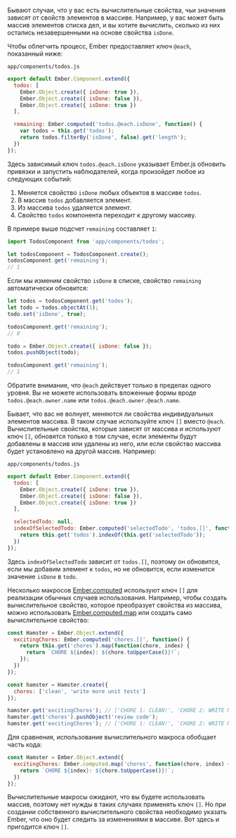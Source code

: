 Бывают случаи, что у вас есть вычислительные свойства, чьи значения зависят от свойств элементов в массиве. Например, у вас может быть массив элементов списка дел, и вы хотите вычислить, сколько из них остались незавершенными на основе свойства `isDone`.

Чтобы облегчить процесс, Ember предоставляет ключ `@each`, показанный ниже:

`app/components/todos.js`
```js
export default Ember.Component.extend({
  todos: [
    Ember.Object.create({ isDone: true }),
    Ember.Object.create({ isDone: false }),
    Ember.Object.create({ isDone: true })
  ],

  remaining: Ember.computed('todos.@each.isDone', function() {
    var todos = this.get('todos');
    return todos.filterBy('isDone', false).get('length');
  })
});
```

Здесь зависимый ключ `todos.@each.isDone` указывает Ember.js обновить привязки и запустить наблюдателей, когда произойдет любое из следующих событий:

1. Меняется свойство `isDone` любых объектов в массиве `todos`.
2. В массив `todos` добавляется элемент.
3. Из массива `todos` удаляется элемент.
4. Свойство `todos` компонента переходит к другому массиву.

В примере выше подсчет `remaining` составляет `1`:

```js
import TodosComponent from 'app/components/todos';

let todosComponent = TodosComponent.create();
todosComponent.get('remaining');
// 1
```

Если мы изменим свойство `isDone` в списке, свойство `remaining` автоматически обновится:

```js
let todos = todosComponent.get('todos');
let todo = todos.objectAt(1);
todo.set('isDone', true);

todosComponent.get('remaining');
// 0

todo = Ember.Object.create({ isDone: false });
todos.pushObject(todo);

todosComponent.get('remaining');
// 1
```

Обратите внимание, что `@each` действует только в пределах одного уровня. Вы не можете использовать вложенные формы вроде `todos.@each.owner.name` или `todos.@each.owner.@each.name`.

Бывает, что вас не волнует, меняются ли свойства индивидуальных элементов массива. В таком случае используйте ключ `[]` вместо `@each`. Вычислительные свойства, которые зависят от массива и используют ключ `[]`, обновятся только в том случае, если элементы будут добавлены в массив или удалены из него, или если свойство массива будет установлено на другой массив. Например:

`app/components/todos.js`
```js
export default Ember.Component.extend({
  todos: [
    Ember.Object.create({ isDone: true }),
    Ember.Object.create({ isDone: false }),
    Ember.Object.create({ isDone: true })
  ],

  selectedTodo: null,
  indexOfSelectedTodo: Ember.computed('selectedTodo', 'todos.[]', function() {
    return this.get('todos').indexOf(this.get('selectedTodo'));
  })
});
```

Здесь `indexOfSelectedTodo` зависит от `todos.[]`, поэтому он обновится, если мы добавим элемент к `todos`, но не обновится, если изменится значение `isDone` в `todo`.

Несколько макросов [Ember.computed](http://emberjs.com/api/classes/Ember.computed.html) используют ключ `[]` для реализации обычных случаев использования. Например, чтобы создать вычислительное свойство, которое преобразует свойства из массива, можно использовать [Ember.computed.map](http://emberjs.com/api/classes/Ember.computed.html#method_map) или создать само вычислительное свойство:

```js
const Hamster = Ember.Object.extend({
  excitingChores: Ember.computed('chores.[]', function() {
    return this.get('chores').map(function(chore, index) {
      return `CHORE ${index}: ${chore.toUpperCase()}!`;
    });
  })
});

const hamster = Hamster.create({
  chores: ['clean', 'write more unit tests']
});

hamster.get('excitingChores'); // ['CHORE 1: CLEAN!', 'CHORE 2: WRITE MORE UNIT TESTS!']
hamster.get('chores').pushObject('review code');
hamster.get('excitingChores'); // ['CHORE 1: CLEAN!', 'CHORE 2: WRITE MORE UNIT TESTS!', 'CHORE 3: REVIEW CODE!']
```

Для сравнения, использование вычислительного макроса обобщает часть кода:

```js
const Hamster = Ember.Object.extend({
  excitingChores: Ember.computed.map('chores', function(chore, index) {
    return `CHORE ${index}: ${chore.toUpperCase()}!`;
  })
});
```

Вычислительные макросы ожидают, что вы будете использовать массив, поэтому нет нужды в таких случаях применять ключ `[]`. Но при создании собственного вычислительного свойства необходимо указать Ember, что оно будет следить за изменениями в массиве. Вот здесь и пригодится ключ `[]`.